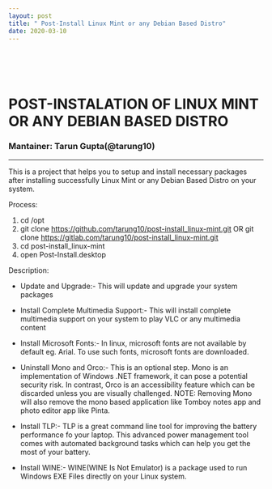 ```yaml
---
layout: post
title: " Post-Install Linux Mint or any Debian Based Distro"
date: 2020-03-10
---
```


<br><br><br>
# POST-INSTALATION OF LINUX MINT OR ANY DEBIAN BASED DISTRO
### Mantainer: Tarun Gupta(@tarung10)
<hr>
This is a project that helps you to setup and install necessary packages after installing successfully Linux Mint or
any Debian Based Distro on your system.  

Process:
   1. cd /opt
   2. git clone https://github.com/tarung10/post-install_linux-mint.git
        OR
git clone https://gitlab.com/tarung10/post-install_linux-mint.git 
   3. cd post-install_linux-mint
   4. open Post-Install.desktop

Description:
   * Update and Upgrade:- This will update and upgrade your system packages

   * Install Complete Multimedia Support:- This will install complete multimedia support on your system to play VLC or any multimedia content

   * Install Microsoft Fonts:- In linux, microsoft fonts are not available by default eg. Arial. To use such fonts, microsoft fonts are downloaded.

   * Uninstall Mono and Orco:- This is an optional step. Mono is an implementation of Windows .NET framework, it can pose a potential security risk. In contrast, Orco is an accessibility feature which can be discarded unless you are visually challenged. NOTE: Removing Mono will also remove the mono based application like Tomboy notes app and photo editor app like Pinta.

   * Install TLP:- TLP is a great command line tool for improving the battery performance fo your laptop. This advanced power management tool comes with automated background tasks which can help you get the most of your battery.

   * Install WINE:- WINE(WINE Is Not Emulator) is a package used to run Windows EXE Files directly on your Linux system.

